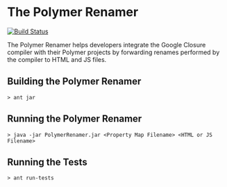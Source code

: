 The Polymer Renamer
===================

[![Build Status](https://travis-ci.org/PolymerLabs/PolymerRenamer.svg?branch=master)](https://travis-ci.org/PolymerLabs/PolymerRenamer)

The Polymer Renamer helps developers integrate the Google Closure compiler with
their Polymer projects by forwarding renames performed by the compiler to HTML
and JS files.

## Building the Polymer Renamer
    > ant jar

## Running the Polymer Renamer
    > java -jar PolymerRenamer.jar <Property Map Filename> <HTML or JS Filename>

## Running the Tests
    > ant run-tests
